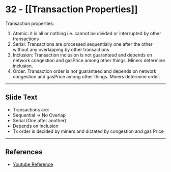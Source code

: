 # 32 - [[Transaction Properties]]

Transaction properties:

1.  Atomic: it is all or nothing i.e. cannot be divided or interrupted by other transactions
2.  Serial: Transactions are processed sequentially one after the other without any overlapping by other transactions
3.  Inclusion: Transaction inclusion is not guaranteed and depends on network congestion and gasPrice among other things. Miners determine inclusion.
4.  Order: Transaction order is not guaranteed and depends on network congestion and gasPrice among other things. Miners determine order.
---
## Slide Text
- Transactions are:
- Sequential -> No Overlap
- Serial (One after another)
- Depends on Inclusion
- Tx order is decided by miners and dictated by congestion and gas Price
---
## References
- [Youtube Reference](https://youtu.be/zIeBfuXxuWs?t=611)

